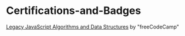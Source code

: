 # Certifications-and-Badges
[Legacy JavaScript Algorithms and Data Structures](https://freecodecamp.org/certification/ank_soppi_768/javascript-algorithms-and-data-structures) by "freeCodeCamp"
